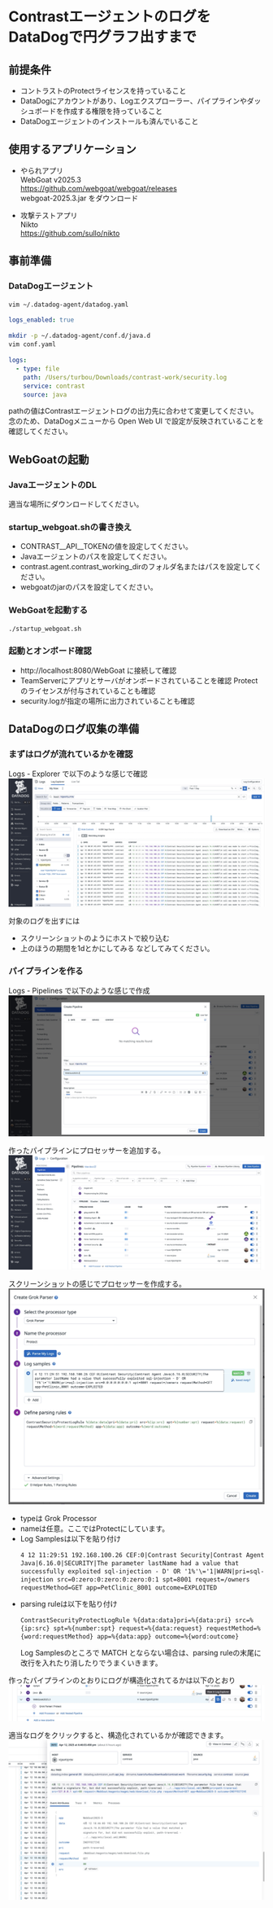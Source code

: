 # ContrastエージェントのログをDataDogで円グラフ出すまで

## 前提条件
- コントラストのProtectライセンスを持っていること
- DataDogにアカウントがあり、Logエクスプローラー、パイプラインやダッシュボードを作成する権限を持っていること
- DataDogエージェントのインストールも済んでいること

## 使用するアプリケーション
- やられアプリ  
  WebGoat v2025.3  
  https://github.com/webgoat/webgoat/releases  
  webgoat-2025.3.jar をダウンロード

- 攻撃テストアプリ  
  Nikto  
  https://github.com/sullo/nikto

## 事前準備
### DataDogエージェント
```bash
vim ~/.datadog-agent/datadog.yaml
```
```yaml
logs_enabled: true
```
```bash
mkdir -p ~/.datadog-agent/conf.d/java.d
vim conf.yaml
```
```yaml
logs:
  - type: file
    path: /Users/turbou/Downloads/contrast-work/security.log
    service: contrast
    source: java
```
pathの値はContrastエージェントログの出力先に合わせて変更してください。  
念のため、DataDogメニューから Open Web UI で設定が反映されていることを確認してください。

## WebGoatの起動
### JavaエージェントのDL
適当な場所にダウンロードしてください。
### startup_webgoat.shの書き換え
- CONTRAST__API__TOKENの値を設定してください。
- Javaエージェントのパスを設定してください。
- contrast.agent.contrast_working_dirのフォルダ名またはパスを設定してください。
- webgoatのjarのパスを設定してください。
### WebGoatを起動する
```bash
./startup_webgoat.sh
```
### 起動とオンボード確認
- http://localhost:8080/WebGoat に接続して確認
- TeamServerにアプリとサーバがオンボードされていることを確認
  Protectのライセンスが付与されていることも確認
- security.logが指定の場所に出力されていることも確認

## DataDogのログ収集の準備
### まずはログが流れているかを確認
Logs - Explorer で以下のような感じで確認
![Test Image 1](png/log_explorer.jpeg)

対象のログを出すには
- スクリーンショットのようにホストで絞り込む
- 上のほうの期間を1dとかにしてみる
などしてみてください。

### パイプラインを作る
Logs - Pipelines で以下のような感じで作成
![Test Image 1](png/pipeline_create.jpeg)

作ったパイプラインにプロセッサーを追加する。
![Test Image 1](png/add_processor.jpeg)

スクリーンショットの感じでプロセッサーを作成する。
![Test Image 1](png/processor.jpeg)
- typeは Grok Processor
- nameは任意。ここではProtectにしています。
- Log Samplesは以下を貼り付け
  ```
  4 12 11:29:51 192.168.100.26 CEF:0|Contrast Security|Contrast Agent Java|6.16.0|SECURITY|The parameter lastName had a value that successfully exploited sql-injection - D' OR '1%'\='1|WARN|pri=sql-injection src=0:zero:0:zero:0:zero:0:1 spt=8001 request=/owners requestMethod=GET app=PetClinic_8001 outcome=EXPLOITED
  ```
- parsing ruleは以下を貼り付け
  ```
  ContrastSecurityProtectLogRule %{data:data}pri=%{data:pri} src=%{ip:src} spt=%{number:spt} request=%{data:request} requestMethod=%{word:requestMethod} app=%{data:app} outcome=%{word:outcome}
  ```
  Log Samplesのところで MATCH とならない場合は、parsing ruleの末尾に改行を入れたり消したりでうまくいきます。

作ったパイプラインのとおりにログが構造化されてるかは以下のとおり
![Test Image 1](png/pipeline_result.jpeg)

適当なログをクリックすると、構造化されているかが確認できます。
![Test Image 1](png/pipeline_check.jpeg)
